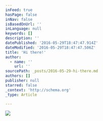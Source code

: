 ```yaml
---
inFeed: true
hasPage: false
inNav: false
isBasedOnUrl: ''
inLanguage: null
keywords: []
description: ''
datePublished: '2016-05-29T18:47:47.914Z'
dateModified: '2016-05-29T18:47:47.506Z'
title: 'Hi there!'
author:
  - name: ''
    url: ''
sourcePath: _posts/2016-05-29-hi-there.md
authors: []
publisher: null
starred: false
_context: 'http://schema.org'
_type: Article

---
```

![](https://s3-us-west-2.amazonaws.com/the-grid-img/p/837861556a0b681c138c6a0b3f3940a4412932b1.jpg)
